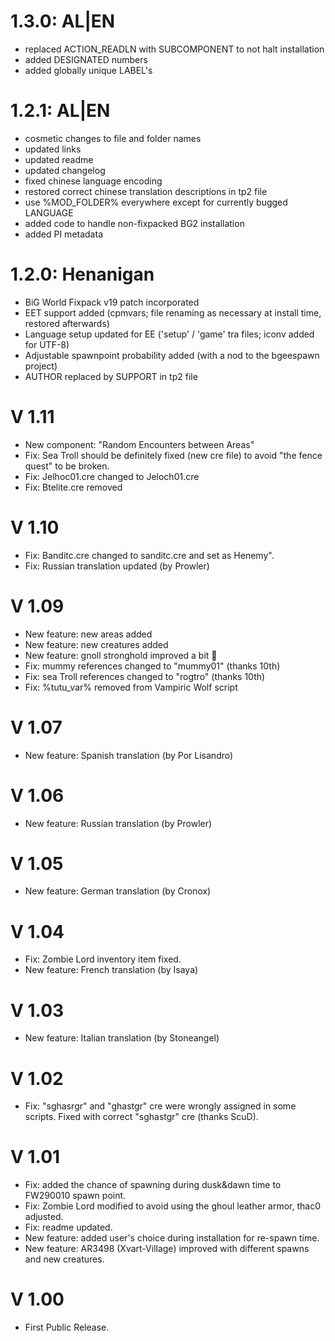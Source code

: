 # 1.3.0: AL|EN
- replaced ACTION_READLN with SUBCOMPONENT to not halt installation
- added DESIGNATED numbers
- added globally unique LABEL's

# 1.2.1: AL|EN
- cosmetic changes to file and folder names
- updated links
- updated readme
- updated changelog
- fixed chinese language encoding
- restored correct chinese translation descriptions in tp2 file
- use %MOD_FOLDER% everywhere except for currently bugged LANGUAGE
- added code to handle non-fixpacked BG2 installation
- added PI metadata

# 1.2.0: Henanigan
- BiG World Fixpack v19 patch incorporated
- EET support added (cpmvars; file renaming as necessary at install time, restored afterwards)
- Language setup updated for EE ('setup' / 'game' tra files; iconv added for UTF-8)
- Adjustable spawnpoint probability added (with a nod to the bgeespawn project)
- AUTHOR replaced by SUPPORT in tp2 file

# V 1.11
- New component: "Random Encounters between Areas"
- Fix: Sea Troll should be definitely fixed (new cre file) to avoid "the fence quest" to be broken.
- Fix: Jelhoc01.cre changed to Jeloch01.cre
- Fix: Btelite.cre removed

# V 1.10
- Fix: Banditc.cre changed to sanditc.cre and set as Henemy". 
- Fix: Russian translation updated (by Prowler)

# V 1.09
- New feature: new areas added
- New feature: new creatures added
- New feature: gnoll stronghold improved a bit 
- Fix: mummy references changed to "mummy01" (thanks 10th)
- Fix: sea Troll references changed to "rogtro" (thanks 10th)
- Fix: %tutu_var% removed from Vampiric Wolf script

# V 1.07
- New feature: Spanish translation (by Por Lisandro)

# V 1.06
- New feature: Russian translation (by Prowler)

# V 1.05
- New feature: German translation (by Cronox)

# V 1.04
- Fix: Zombie Lord inventory item fixed.
- New feature: French translation (by Isaya)

# V 1.03
- New feature: Italian translation (by Stoneangel)

# V 1.02
- Fix: "sghasrgr" and "ghastgr" cre were wrongly assigned in some scripts. Fixed with correct "sghastgr" cre (thanks ScuD).

# V 1.01
- Fix: added the chance of spawning during dusk&dawn time to FW290010 spawn point.
- Fix: Zombie Lord modified to avoid using the ghoul leather armor, thac0 adjusted.
- Fix: readme updated.
- New feature: added user's choice during installation for re-spawn time.
- New feature: AR3498 (Xvart-Village) improved with different spawns and new creatures.

# V 1.00
- First Public Release.
